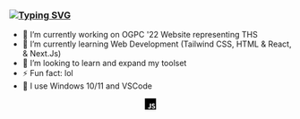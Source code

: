 ### [![Typing SVG](https://readme-typing-svg.herokuapp.com?color=%2310C2F0&vCenter=true&lines=Hi%2C+I'm+James+%F0%9F%91%8B)](https://git.io/typing-svg)


- 🔭 I’m currently working on OGPC '22 Website representing THS
- 🌱 I’m currently learning Web Development (Tailwind CSS, HTML & React,  & Next.Js)
- 🤔 I’m looking to learn and expand my toolset
- ⚡ Fun fact: lol
- 🎈 I use Windows 10/11 and VSCode

<p align="center">
  <img src="javascript.svg" width="20" title="hover text">
</p>

<!--START_SECTION:activity-->




<!--END_SECTION:activity-->
